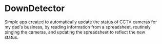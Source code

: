 # DownDetector
Simple app created to automatically update the status of CCTV cameras for my dad's business, by reading information from a spreadsheet, routinely pinging the cameras, and updating the spreadsheet to reflect the new status.
